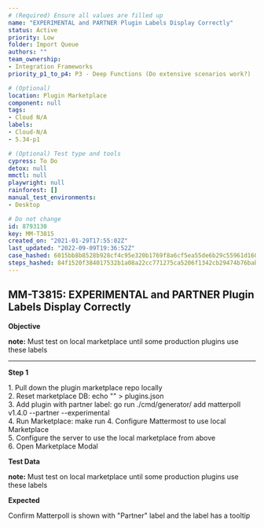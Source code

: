 ```yaml
---
# (Required) Ensure all values are filled up
name: "EXPERIMENTAL and PARTNER Plugin Labels Display Correctly"
status: Active
priority: Low
folder: Import Queue
authors: ""
team_ownership: 
- Integration Frameworks
priority_p1_to_p4: P3 - Deep Functions (Do extensive scenarios work?)

# (Optional)
location: Plugin Marketplace
component: null
tags: 
- Cloud N/A
labels: 
- Cloud-N/A
- 5.34-p1

# (Optional) Test type and tools
cypress: To Do
detox: null
mmctl: null
playwright: null
rainforest: []
manual_test_environments: 
- Desktop

# Do not change
id: 8793130
key: MM-T3815
created_on: "2021-01-29T17:55:02Z"
last_updated: "2022-09-09T19:36:52Z"
case_hashed: 6015bb8b8528b928cf4c95e320b1769f8a6cf5ea55de6b29c55961d160e282285e164cd019a060846e5b66e1af5c2b71
steps_hashed: 84f1520f384017532b1a08a22cc771275ca5206f1342cb29474b76babca192b6d272c799aec9dd67d887d7c49ad0ad5f
---
```


<!-- (Auto-generated) Based on frontmatter's "key" and "name" -->

## MM-T3815: EXPERIMENTAL and PARTNER Plugin Labels Display Correctly

**Objective**

**note:** Must test on local marketplace until some production plugins use these labels

---

**Step 1**

1\. Pull down the plugin marketplace repo locally\
2\. Reset marketplace DB: echo "" > plugins.json\
3\. Add plugin with partner label: go run ./cmd/generator/ add matterpoll v1.4.0 --partner --experimental\
4\. Run Marketplace: make run 4. Configure Mattermost to use local Marketplace\
5\. Configure the server to use the local marketplace from above\
6\. Open Marketplace Modal

**Test Data**

**note:** Must test on local marketplace until some production plugins use these labels

**Expected**

Confirm Matterpoll is shown with "Partner" label and the label has a tooltip
